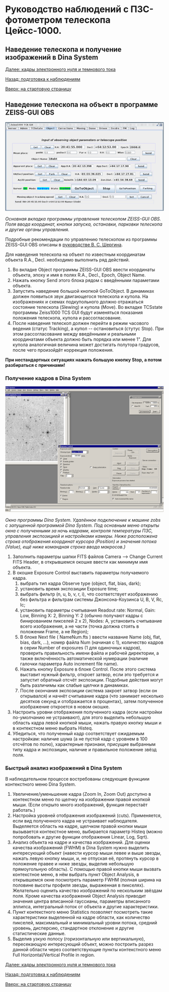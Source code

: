 # Руководство наблюдений с ПЗС-фотометром телескопа Цейсс-1000.

## Наведение телескопа и получение изображений в Dina System

[Далее: кадры электронного нуля и темнового тока](BiasDark.md)

[Назад: подготовка к наблюдениям](Pre.md) 

[Вверх: на стартовую страницу](index.md)


## Наведение телескопа на объект в программе ZEISS-GUI OBS

![Основная вкладка программы управления телескопом ZEISS-GUI OBS](pic/zeissgui.jpg)

*Основная вкладка программы управления телескопом ZEISS-GUI OBS.*
*Поля ввода координат, кнопки запуска, остановки, парковки телескопа и другие органы управления.*

Подробные рекомендации по управлению телескопом из программы ZEISS-GUI OBS 
описаны в [руководстве В. С. Шергина](https://www.sao.ru/hq/vsher/vsher_ru.php).
 
Для наведения телескопа на объект по известным координатам объекта R.A., Decl. необходимо выполнить ряд действий.

1. Во вкладке Object программы ZEISS-GUI OBS ввести координаты объекта, эпоху и имя в полях R.A., Decl., Epoch, Object Name.
2. Нажать кнопку Send этого блока рядом с введёнными параметами объекта.
3. Запустить наведение большой кнопкой GoToObject. В динамиках должен появиться звук двигающегося телескопа и купола. 
  На изображениях и схемах подкупольного должно отражаться состояние телескопа (Slewing) и купола (Move).
  Во вкладке TCSstate программы Zeiss1000 TCS GUI будут изменяться показания положения телескопа, купола и рассогласование.
4. После наведения телескоп должен перейти в режим часового ведения (статус Tracking), а купол -- остановиться (стутус Stop). 
  При этом рассогласование между введёнными и реальными координатами объекта должно быть порядка или менее 1". 
  Для купола аналогичная величина может достигать полутора градусов, после чего произойдёт коррекция положения.

**При нестандартных ситуациях нажать большую кнопку Stop, а потом разбираться с причинами!**


### Получение кадров в Dina System

![Окно программы Dina System](pic/DinaSys.png)

*Окно программы Dina System. Удалённое подключение к машине zobs с запущенной программой Dina System.*
*Под основным меню открыты окна с полученными за ночь кадрами, контроля температуры ПЗС,*
*управления экспозицией и настройками камеры. Ниже расположена строка отображения координат курсора (Position)*
*и значения потока (Value), ещё ниже командная строка ввода макросов.}*

1. Заполнить параметры шапки FITS файлов Camera --> Change Current FITS Header, 
в открывшемся окошке ввести как минимум имя объекта. 
2. В окошке Exposure Control выставить параметры получаемого кадра.
    1. выбрать тип кадра Observe type (object, flat, bias, dark);
    2. установить время экспозиции Exposure time; 
    3. выбрать фильтр (n, u, b, v, r, i), 
    что соответствует изображению без фильтра и фильтрам системы Джонсона-Коузинса U, B, V, Rc, Ic;
    4. установить параметры считывания Readout rate: Normal, Gain: Low, Binning X: 2, Binning Y: 2 
              (обычно получают кадры с бинированием пикселей 2 x 2), 
              Nodes: A, установить считывание всего изображения, а не части 
              (точка должна стоять в положении Frame, а не Region);
    5. В блоке Next file ( NameNum.fts ) ввести название Name (obj, flat, bias, dark, ...), номер файла Num (начиная с 1), 
              количество кадров в серии Number of exposures (1 для одиночных кадров), 
              проверить правильность имени файла и рабочей директории,
              а также включённость автоматической нумерации (наличие галочки параметра Auto increment file name).
    6. Нажать кнопку Exposure в блоке Control. После этого система выставит нужный фильтр, 
              откроет затвор, если это требуется и запустит обратный отсчёт экспозиции. 
              Подобные действия могут быть различимы как слабые щелчки в динамиках.
    7. После окончания экспозиции система закроет затвор (если он открывался) 
              и начнёт считывание кадра (что занимает несколько десятков секунд и отображается в процентах), 
              затем полученное изображение откроется в новом окошке.
3. Настроить уровни отображения полученного кадра (если настройки по-умолчанию не устраивают), 
         для этого выделить небольшую область кадра левой кнопкой мыши, 
         нажать правую кнопку мыши и в контекстном меню выбрать Histeq.
4. Убедиться, что полученный кадр соответствует ожидаемым настройкам: наличие шума 
         (а не пустой кадр с уровнем в 100 отсчётов по полю), характерные признаки, 
         присущие выбранным типу кадра и экспозиции, наличие и правильное положение звёзд поля.

         
### Быстрый анализ изображений в Dina System         

В наблюдательном процессе востребованы следующие функциии контекстного меню Dina System.

1. Увеличение/уменьшение кадра (Zoom In, Zoom Out) доступно в контекстном меню по щелчку на изображении правой кнопкой мыши.
         (Если открыто много изображений, функция перестаёт работать.)
2. Настройка уровней отображения изображений (cuts). Применяется, если вид полученного кадра не устраивает наблюдателя.
         Выделяется область на кадре, щелчком правой кнопки мыши вызывается контекстное меню, 
         выбирается параметр Histeq (можно попробовать и другие функции отображения Linear, Log, Sqrt).
3. Анализ объекта на кадре и качества изображений. 
	 Для оценки качества изображений (FWHM) в Dina System нужно выделить интересующий объект
         (навести курсор мыши левее и выше звезды, нажать левую кнопку мыши, и, не отпуская её, 
         протянуть курсор в положение правее и ниже звезды, выделив небольшую прямоугольную область). 
         С помощью правой кнопки мыши вызвать контекстное меню, в нём выбрать пункт Object Analysis, 
         в открывшемся окне посмотреть параметр FWHM (полная ширина на половине высоты профиля звезды, выраженная в пикселях). 
         Желательно оценить качество изображений по нескольким звёздам поля.
         Кроме качества изображений Object Analysis приводит значения центра вписанной гауссианы, 
         параметры вписанного эллипса, интегральный поток от объекта и другие характеристики.
4. Пункт контекстного меню Statistics позволяет посмотреть такие характеристики выделенной на кадре области, как количество пикселей, 
         максимальный и минимальный уровни потока, средний уровень, дисперсию, стандартное отклонение и другие статистические данные.
5. Выделив узкую полосу (горизонтальную или вертикальную), пересекающую интересующий объект, 
можно построить разрез данной области через соответствующие пункты контекстного меню Full Horizontal/Vertical Profile in region.


[Далее: кадры электронного нуля и темнового тока](BiasDark.md)

[Назад: подготовка к наблюдениям](Pre.md) 

[Вверх: на стартовую страницу](index.md)

